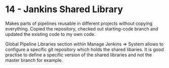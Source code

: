 # 14 - Jankins Shared Library

Makes parts of pipelines reusable in different projects without copying everything.
Copied the repository, checked out starting-code branch and updated the existing code to my own code.

Global Pipeline Libraries section within Manage Jenkins => System allows to configure a specific git repository which holds the shared libaries.
It is good practise to define a specific version of the shared libraries and not the master branch for example.

